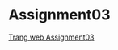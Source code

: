 # Assignment03
[Trang web Assignment03]([https://lamkhiet.github.io/Assignment03/index.html](https://github.com/lamkhiet/Assignment03/blob/main/Assignment%2003/index.html))
